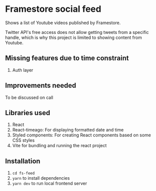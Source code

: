 # Framestore social feed

Shows a list of Youtube videos published by Framestore. 

Twitter API's free access does not allow getting tweets from a specific handle, which is why this project is limited to showing content from Youtube. 

## Missing features due to time constraint

1. Auth layer 

## Improvements needed

To be discussed on call

## Libraries used

1. React
2. React-timeago: For displaying formatted date and time
3. Styled components: For creating React components based on some CSS styles
4. Vite for bundling and running the react project


## Installation

1. `cd fs-feed`
2. `yarn` to install dependencies
3. `yarn dev` to run local frontend server
